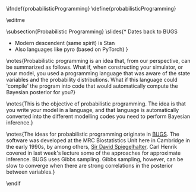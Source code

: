 \ifndef{probabilisticProgramming}
\define{probabilisticProgramming}

\editme

\subsection{Probabilistic Programming}
\slides{* Dates back to BUGS
* Modern descendent (same spirit) is Stan
* Also languages like pyro (based on PyTorch)
}

\notes{Probabilistic programming is an idea that, from our perspective, can be summarized as follows. What if, when constructing your simulator, or your model, you used a programming language that was aware of the state variables and the probability distributions. What if this language could 'compile' the program into code that would automatically compute the Bayesian posterior for you?}

\notes{This is the objective of probabilistic programming. The idea is that you write your model in a language, and that language is automatically converted into the different modelling codes you need to perform Bayesian inference.}

\notes{The ideas for probabilistic programming originate in [BUGS](https://www.mrc-bsu.cam.ac.uk/software/bugs/). The software was developed at the MRC Biostatistics Unit here in Cambridge in the early 1990s, by among others, [Sir David Spiegelhalter](https://en.wikipedia.org/wiki/David_Spiegelhalter). Carl Henrik covered in last week's lecture some of the approaches for approximate inference. BUGS uses Gibbs sampling. Gibbs sampling, however, can be slow to converge when there are strong correlations in the posterior between variables.}

\endif